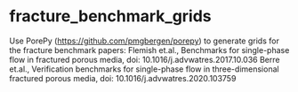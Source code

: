 # fracture_benchmark_grids
Use PorePy (https://github.com/pmgbergen/porepy) to generate grids for the
fracture benchmark papers:
Flemish et.al., Benchmarks for single-phase flow in fractured porous media, doi: 10.1016/j.advwatres.2017.10.036
Berre et.al., Verification benchmarks for single-phase flow in three-dimensional fractured porous media, doi: 10.1016/j.advwatres.2020.103759
